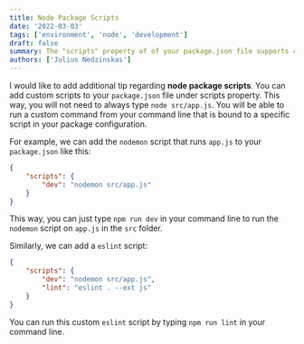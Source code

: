 ```yaml
---
title: Node Package Scripts
date: '2022-03-03'
tags: ['environment', 'node', 'development']
draft: false
summary: The "scripts" property of of your package.json file supports custom commands
authors: ['Julius Nedzinskas']
---
```


I would like to add additional tip regarding **node package scripts**. You can add custom scripts to your `package.json` file under scripts property. This way, you will not need to always type `node src/app.js`. You will be able to run a custom command from your command line that is bound to a specific script in your package configuration.

For example, we can add the `nodemon` script that runs `app.js` to your `package.json` like this:

```json
{
    "scripts": {
        "dev": "nodemon src/app.js"
    }
}
```

This way, you can just type `npm run dev` in your command line to run the `nodemon` script on `app.js` in the `src` folder.

Similarly, we can add a `eslint` script:

```json
{
    "scripts": {
        "dev": "nodemon src/app.js",
        "lint": "eslint . --ext js"
    }
}
```

You can run this custom `eslint` script by typing `npm run lint` in your command line.
